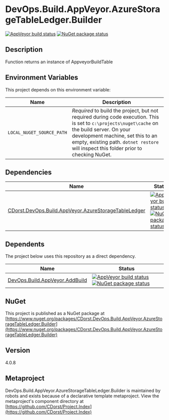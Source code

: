 # DevOps.Build.AppVeyor.AzureStorageTableLedger.Builder

[![AppVeyor build status](https://img.shields.io/appveyor/ci/cdorst/devops-build-appveyor-azurestoragetableledger-buil.svg?label=AppVeyor&style=for-the-badge)](https://ci.appveyor.com/project/cdorst/devops-build-appveyor-azurestoragetableledger-buil)
[![NuGet package status](https://img.shields.io/nuget/v/CDorst.DevOps.Build.AppVeyor.AzureStorageTableLedger.Builder.svg?label=NuGet&style=for-the-badge)](https://www.nuget.org/packages/CDorst.DevOps.Build.AppVeyor.AzureStorageTableLedger.Builder)

## Description

Function returns an instance of AppveyorBuildTable

## Environment Variables

This project depends on this environment variable:

Name | Description
---- | -----------
`LOCAL_NUGET_SOURCE_PATH` | *Required* to build the project, but not required during code execution. This is set to `c:\projects\nuget\cache` on the build server. On your development machine, set this to an empty, existing path. `dotnet restore` will inspect this folder prior to checking NuGet.

## Dependencies

Name | Status
---- | ------
[CDorst.DevOps.Build.AppVeyor.AzureStorageTableLedger](https://github.com/CDorst/DevOps.Build.AppVeyor.AzureStorageTableLedger) | [![AppVeyor build status](https://img.shields.io/appveyor/ci/cdorst/devops-build-appveyor-azurestoragetableledger.svg?label=AppVeyor&style=flat-square)](https://ci.appveyor.com/project/cdorst/devops-build-appveyor-azurestoragetableledger) [![NuGet package status](https://img.shields.io/nuget/v/CDorst.DevOps.Build.AppVeyor.AzureStorageTableLedger.svg?label=NuGet&style=flat-square)](https://www.nuget.org/packages/CDorst.DevOps.Build.AppVeyor.AzureStorageTableLedger)

## Dependents

The project below uses this repository as a direct dependency.

Name | Status
---- | ------
[DevOps.Build.AppVeyor.AddBuild](https://github.com/CDorst./DevOps.Build.AppVeyor.AddBuild) | [![AppVeyor build status](https://img.shields.io/appveyor/ci/cdorst./devops-build-appveyor-addbuild.svg?label=AppVeyor&style=flat-square)](https://ci.appveyor.com/project/cdorst./devops-build-appveyor-addbuild) [![NuGet package status](https://img.shields.io/nuget/v/CDorst..DevOps.Build.AppVeyor.AddBuild.svg?label=NuGet&style=flat-square)](https://www.nuget.org/packages/CDorst..DevOps.Build.AppVeyor.AddBuild)

## NuGet


This project is published as a NuGet package at [https://www.nuget.org/packages/CDorst.DevOps.Build.AppVeyor.AzureStorageTableLedger.Builder](https://www.nuget.org/packages/CDorst.DevOps.Build.AppVeyor.AzureStorageTableLedger.Builder)

## Version

4.0.8

## Metaproject

DevOps.Build.AppVeyor.AzureStorageTableLedger.Builder is maintained by robots and exists because of a declarative template metaproject. View the metaproject's component directory at [https://github.com/CDorst/Project.Index](https://github.com/CDorst/Project.Index)

